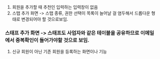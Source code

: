 1. 회원을 추가할 때 추천인 입력하는 입력창이 없음
2. 스탭 추가 화면 -> 스탭 종류, 권한 선택이 목록이 늘어날 걸 염두해서 드롭다운 형태로 변경되어야 할 것으로보임.
 ### 스태프 추가 화면 -> 스태프도 사업자와 같은 테이블을 공유하므로 이메일에서 중복확인이 들어가야할 것으로 보임.
 

1. 신규 회원이 아닌 기존 회원을 등록하는 화면이나 기능
